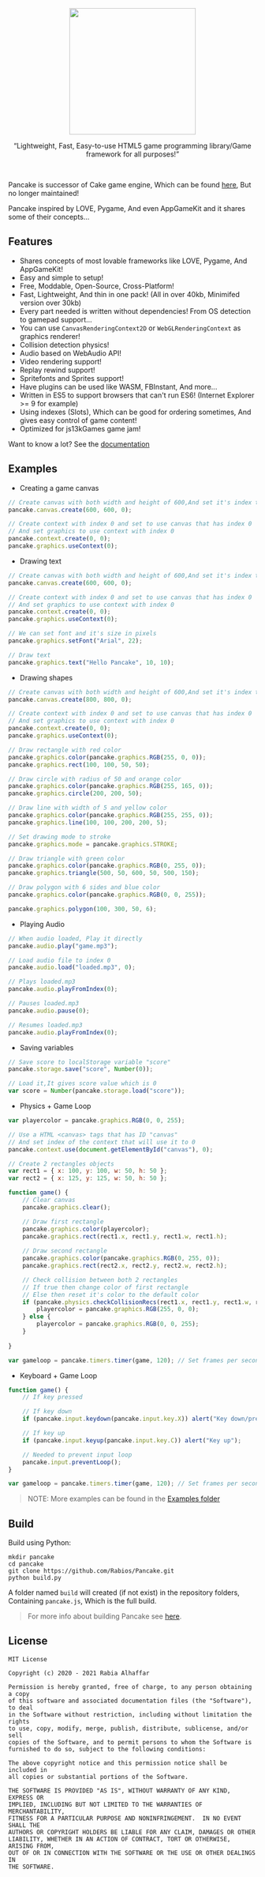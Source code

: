 <div align="center">
	<img src="pancake.png" width="256", height="256"><br>
	<p><q>Lightweight, Fast, Easy-to-use HTML5 game programming library/Game framework for all purposes!</q></p>
</div>
<br>

Pancake is successor of Cake game engine, Which can be found [here](https://github.com/steria773-archive/Cake), But no longer maintained!

Pancake inspired by LOVE, Pygame, And even AppGameKit and it shares some of their concepts...

## Features

- Shares concepts of most lovable frameworks like LOVE, Pygame, And AppGameKit!
- Easy and simple to setup!
- Free, Moddable, Open-Source, Cross-Platform!
- Fast, Lightweight, And thin in one pack! (All in over 40kb, Minimifed version over 30kb)
- Every part needed is written without dependencies! From OS detection to gamepad support...
- You can use `CanvasRenderingContext2D` or `WebGLRenderingContext` as graphics renderer!
- Collision detection physics!
- Audio based on WebAudio API!
- Video rendering support!
- Replay rewind support!
- Spritefonts and Sprites support!
- Have plugins can be used like WASM, FBInstant, And more...
- Written in ES5 to support browsers that can't run ES6! (Internet Explorer >= 9 for example)
- Using indexes (Slots), Which can be good for ordering sometimes, And gives easy control of game content!
- Optimized for js13kGames game jam!

Want to know a lot? See the [documentation](https://github.com/Rabios/Pancake/tree/master/docs/README.md)

## Examples

- Creating a game canvas

```javascript
// Create canvas with both width and height of 600,And set it's index to 0
pancake.canvas.create(600, 600, 0);

// Create context with index 0 and set to use canvas that has index 0
// And set graphics to use context with index 0
pancake.context.create(0, 0);
pancake.graphics.useContext(0);
```

- Drawing text

```javascript
// Create canvas with both width and height of 600,And set it's index to 0
pancake.canvas.create(600, 600, 0);

// Create context with index 0 and set to use canvas that has index 0
// And set graphics to use context with index 0
pancake.context.create(0, 0);
pancake.graphics.useContext(0);

// We can set font and it's size in pixels
pancake.graphics.setFont("Arial", 22);

// Draw text
pancake.graphics.text("Hello Pancake", 10, 10);
```

- Drawing shapes

```javascript
// Create canvas with both width and height of 600,And set it's index to 0
pancake.canvas.create(800, 800, 0);

// Create context with index 0 and set to use canvas that has index 0
// And set graphics to use context with index 0
pancake.context.create(0, 0);
pancake.graphics.useContext(0);

// Draw rectangle with red color
pancake.graphics.color(pancake.graphics.RGB(255, 0, 0));
pancake.graphics.rect(100, 100, 50, 50);

// Draw circle with radius of 50 and orange color
pancake.graphics.color(pancake.graphics.RGB(255, 165, 0));
pancake.graphics.circle(200, 200, 50);

// Draw line with width of 5 and yellow color
pancake.graphics.color(pancake.graphics.RGB(255, 255, 0));
pancake.graphics.line(100, 100, 200, 200, 5);

// Set drawing mode to stroke
pancake.graphics.mode = pancake.graphics.STROKE;

// Draw triangle with green color
pancake.graphics.color(pancake.graphics.RGB(0, 255, 0));
pancake.graphics.triangle(500, 50, 600, 50, 500, 150);

// Draw polygon with 6 sides and blue color
pancake.graphics.color(pancake.graphics.RGB(0, 0, 255));

pancake.graphics.polygon(100, 300, 50, 6);
```

- Playing Audio

```javascript
// When audio loaded, Play it directly
pancake.audio.play("game.mp3");

// Load audio file to index 0
pancake.audio.load("loaded.mp3", 0);

// Plays loaded.mp3
pancake.audio.playFromIndex(0);

// Pauses loaded.mp3
pancake.audio.pause(0);

// Resumes loaded.mp3
pancake.audio.playFromIndex(0);
```

- Saving variables

```javascript
// Save score to localStorage variable "score"
pancake.storage.save("score", Number(0));

// Load it,It gives score value which is 0
var score = Number(pancake.storage.load("score"));
```

- Physics + Game Loop

```javascript
var playercolor = pancake.graphics.RGB(0, 0, 255);

// Use a HTML <canvas> tags that has ID "canvas"
// And set index of the context that will use it to 0
pancake.context.use(document.getElementById("canvas"), 0);

// Create 2 rectangles objects
var rect1 = { x: 100, y: 100, w: 50, h: 50 };
var rect2 = { x: 125, y: 125, w: 50, h: 50 };

function game() {
    // Clear canvas
    pancake.graphics.clear();

    // Draw first rectangle
    pancake.graphics.color(playercolor);
    pancake.graphics.rect(rect1.x, rect1.y, rect1.w, rect1.h);
    
    // Draw second rectangle
    pancake.graphics.color(pancake.graphics.RGB(0, 255, 0));
    pancake.graphics.rect(rect2.x, rect2.y, rect2.w, rect2.h);

    // Check collision between both 2 rectangles
    // If true then change color of first rectangle
    // Else then reset it's color to the default color
    if (pancake.physics.checkCollisionRecs(rect1.x, rect1.y, rect1.w, rect1.h, rect2.x, rect2.y, rect2.w, rect2.h)) {
        playercolor = pancake.graphics.RGB(255, 0, 0);
    } else {
        playercolor = pancake.graphics.RGB(0, 0, 255);
    }
    
}

var gameloop = pancake.timers.timer(game, 120); // Set frames per second to 120
```

- Keyboard + Game Loop

```javascript
function game() {
    // If key pressed

    // If key down
    if (pancake.input.keydown(pancake.input.key.X)) alert("Key down/press");

    // If key up
    if (pancake.input.keyup(pancake.input.key.C)) alert("Key up");

    // Needed to prevent input loop
    pancake.input.preventLoop();
}

var gameloop = pancake.timers.timer(game, 120); // Set frames per second to 120
```

> NOTE: More examples can be found in the [Examples folder](https://github.com/Rabios/Pancake/tree/master/examples)

## Build

Build using Python:

```batch
mkdir pancake
cd pancake
git clone https://github.com/Rabios/Pancake.git
python build.py
```

A folder named `build` will created (if not exist) in the repository folders, Containing `pancake.js`, Which is the full build.

> For more info about building Pancake see [here](https://github.com/Rabios/Pancake/blob/master/docs/build_system.md).

## License

```
MIT License

Copyright (c) 2020 - 2021 Rabia Alhaffar

Permission is hereby granted, free of charge, to any person obtaining a copy
of this software and associated documentation files (the "Software"), to deal
in the Software without restriction, including without limitation the rights
to use, copy, modify, merge, publish, distribute, sublicense, and/or sell
copies of the Software, and to permit persons to whom the Software is
furnished to do so, subject to the following conditions:

The above copyright notice and this permission notice shall be included in
all copies or substantial portions of the Software.

THE SOFTWARE IS PROVIDED "AS IS", WITHOUT WARRANTY OF ANY KIND, EXPRESS OR
IMPLIED, INCLUDING BUT NOT LIMITED TO THE WARRANTIES OF MERCHANTABILITY,
FITNESS FOR A PARTICULAR PURPOSE AND NONINFRINGEMENT.  IN NO EVENT SHALL THE
AUTHORS OR COPYRIGHT HOLDERS BE LIABLE FOR ANY CLAIM, DAMAGES OR OTHER
LIABILITY, WHETHER IN AN ACTION OF CONTRACT, TORT OR OTHERWISE, ARISING FROM,
OUT OF OR IN CONNECTION WITH THE SOFTWARE OR THE USE OR OTHER DEALINGS IN
THE SOFTWARE.
```
